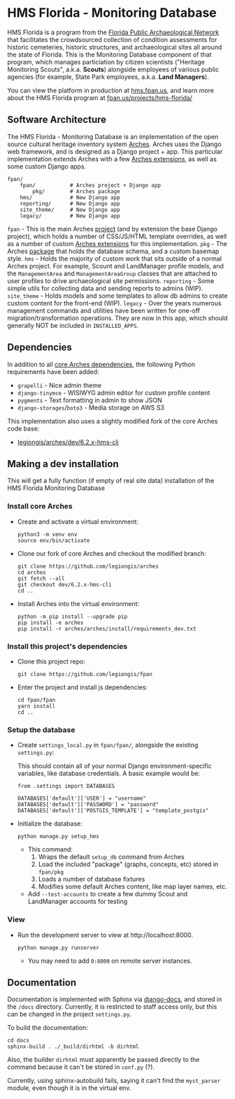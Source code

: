 # HMS Florida - Monitoring Database 

HMS Florida is a program from the [Florida Public Archaeological Network](https://fpan.us) that facilitates the crowdsourced collection of condition assessments for historic cemeteries, historic structures, and archaeological sites all around the state of Florida. This is the Monitoring Database component of that program, which manages particiation by citizen scientists ("Heritage Monitoring Scouts", a.k.a. **Scouts**) alongside employees of various public agencies (for example, State Park employees, a.k.a. **Land Managers**).

You can view the platform in production at [hms.fpan.us](https://hms.fpan.us), and learn more about the HMS Florida program at [fpan.us/projects/hms-florida/](https://www.fpan.us/projects/hms-florida/)

## Software Architecture

The HMS Florida - Monitoring Database is an implementation of the open source cultural heritage inventory system [Arches](http://archesproject.org/). Arches uses the Django web framework, and is designed as a Django project + app. This particular implementation extends Arches with a few [Arches extensions](https://arches.readthedocs.io/en/latest/developing/extending/creating-extensions/), as well as some custom Django apps.

```
fpan/
    fpan/           # Arches project + Django app
        pkg/        # Arches package
    hms/            # New Django app
    reporting/      # New Django app 
    site_theme/     # New Django app 
    legacy/         # New Django app 
```

`fpan` - This is the main Arches [project](https://arches.readthedocs.io/en/latest/installing/projects-and-packages/#project-structure) (and by extension the base Django project), which holds a number of CSS/JS/HTML template overrides, as well as a number of custom [Arches extensions](https://arches.readthedocs.io/en/latest/developing/extending/creating-extensions/) for this implementation.
`pkg` - The Arches [package](https://arches.readthedocs.io/en/latest/installing/projects-and-packages/#understanding-packages) that holds the database schema, and a custom basemap style.
`hms` - Holds the majority of custom work that sits outside of a normal Arches project. For example, Scount and LandManager profile models, and the `ManagementArea` and `ManagementAreaGroup` classes that are attached to user profiles to drive archaeological site permissions.
`reporting` - Some simple utils for collecting data and sending reports to admins (WIP).
`site_theme` - Holds models and some templates to allow db admins to create custom content for the front-end (WIP).
`legacy` - Over the years numerous management commands and utilities have been written for one-off migration/transformation operations. They are now in this app, which should generally NOT be included in `INSTALLED_APPS`.

## Dependencies

In addition to all [core Arches dependencies](https://arches.readthedocs.io/en/latest/installing/requirements-and-dependencies/#software-dependencies), the following Python requirements have been added:

- `grapelli` - Nice admin theme
- `django-tinymce` - WISIWYG admin editor for custom profile content
- `pygments` - Text formatting in admin to show JSON
- `django-storages`/`boto3` - Media storage on AWS S3

This implementation also uses a slightly modified fork of the core Arches code base:

- [legiongis/arches/dev/6.2.x-hms-cli](https://github.com/legiongis/arches/tree/dev/6.2.x-hms-cli)

## Making a dev installation

This will get a fully function (if empty of real site data) installation of the HMS Florida Monitoring Database

### Install core Arches

- Create and activate a virtual environment:

    ```
    python3 -m venv env
    source env/bin/activate
    ```

 - Clone our fork of core Arches and checkout the modified branch:

    ```
    git clone https://github.com/legiongis/arches
    cd arches
    git fetch --all
    git checkout dev/6.2.x-hms-cli
    cd ..
    ```

- Install Arches into the virtual environment:

    ```
    python -m pip install --upgrade pip
    pip install -e arches
    pip install -r arches/arches/install/requirements_dev.txt
    ```

### Install this project's dependencies

- Clone this project repo:

    ```
    git clone https://github.com/legiongis/fpan
    ```

- Enter the project and install js dependencies:

    ```
    cd fpan/fpan
    yarn install
    cd ..
    ```

### Setup the database

- Create `settings_local.py` in `fpan/fpan/`, alongside the existing `settings.py`:

    This should contain all of your normal Django environment-specific variables, like database credentials. A basic example would be:

    ```
    from .settings import DATABASES

    DATABASES['default']['USER'] = "username"
    DATABASES['default']['PASSWORD'] = "password"
    DATABASES['default']['POSTGIS_TEMPLATE'] = "template_postgis"
    ```

- Initialize the database:

    ```
    python manage.py setup_hms
    ```
    - This command:
        1. Wraps the default `setup_db` command from Arches
        2. Load the included "package" (graphs, concepts, etc) stored in `fpan/pkg`
        3. Loads a number of database fixtures
        4. Modifies some default Arches content, like map layer names, etc.
    - Add `--test-accounts` to create a few dummy Scout and LandManager accounts for testing

### View

- Run the development server to view at http://localhost:8000.

    ```
    python manage.py runserver
    ```
    - You may need to add `0:8000` on remote server instances.

## Documentation

Documentation is implemented with Sphinx via [django-docs](https://github.com/littlepea/django-docs/), and stored in the `/docs` directory. Currently, it is restricted to staff access only, but this can be changed in the project `settings.py`.

To build the documentation:

```
cd docs
sphinx-build . ./_build/dirhtml -b dirhtml
```

Also, the builder `dirhtml` must apparently be passed directly to the command because it can't be stored in `conf.py` (?).

Currently, using sphinx-autobuild fails, saying it can't find the `myst_parser` module, even though it is in the virtual env.